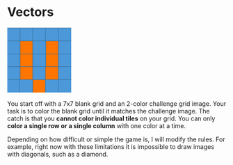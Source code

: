 # Vectors

![Imagine a Grid...](/Vectors/Assets.xcassets/grid_logo.imageset/grid.png)

You start off with a 7x7 blank grid and an 2-color challenge grid image. 
Your task is to color the blank grid until it matches the challenge image. 
The catch is that you __cannot color individual tiles__ on your grid. You can 
only __color a single row or a single column__ with one color at a time.

Depending on how difficult or simple the game is, I will modify the rules.
For example, right now with these limitations it is impossible to draw images
with diagonals, such as a diamond.

